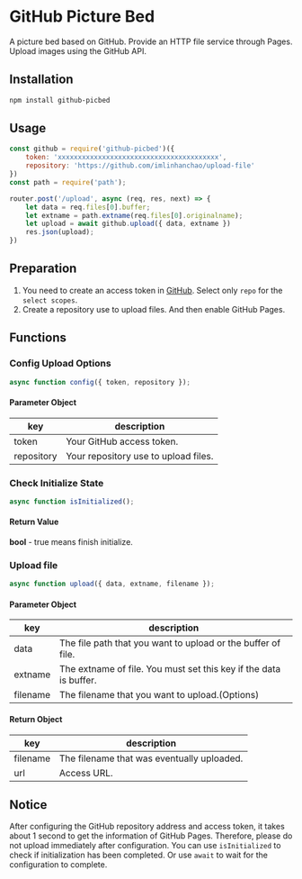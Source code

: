 # GitHub Picture Bed

A picture bed based on GitHub. Provide an HTTP file service through Pages. Upload images using the GitHub API.

## Installation

```bash
npm install github-picbed
```

## Usage 

```javascript
const github = require('github-picbed')({
    token: 'xxxxxxxxxxxxxxxxxxxxxxxxxxxxxxxxxxxxxxxx',
    repository: 'https://github.com/imlinhanchao/upload-file'
})
const path = require('path');

router.post('/upload', async (req, res, next) => {
    let data = req.files[0].buffer;
    let extname = path.extname(req.files[0].originalname);
    let upload = await github.upload({ data, extname })
    res.json(upload);
})
```

## Preparation

1. You need to create an access token in [GitHub](https://github.com/settings/tokens). Select only `repo` for the `select scopes`.
2. Create a repository use to upload files. And then enable GitHub Pages.

## Functions

### Config Upload Options

```javascript
async function config({ token, repository });
```

#### Parameter Object 
|key|description|
|--|--|
|token|Your GitHub access token.|
|repository|Your repository use to upload files.|

### Check Initialize State

```javascript
async function isInitialized();
```

#### Return Value
**bool** - true means finish initialize.

### Upload file

```javascript
async function upload({ data, extname, filename });
```

#### Parameter Object 
|key|description|
|--|--|
|data|The file path that you want to upload or the buffer of file.|
|extname|The extname of file. You must set this key if the data is buffer.|
|filename|The filename that you want to upload.(Options)|

#### Return Object 
|key|description|
|--|--|
|filename|The filename that was eventually uploaded.|
|url|Access URL.|

## Notice

After configuring the GitHub repository address and access token, it takes about 1 second to get the information of GitHub Pages. Therefore, please do not upload immediately after configuration. You can use `isInitialized` to check if initialization has been completed. Or use `await` to wait for the configuration to complete.
